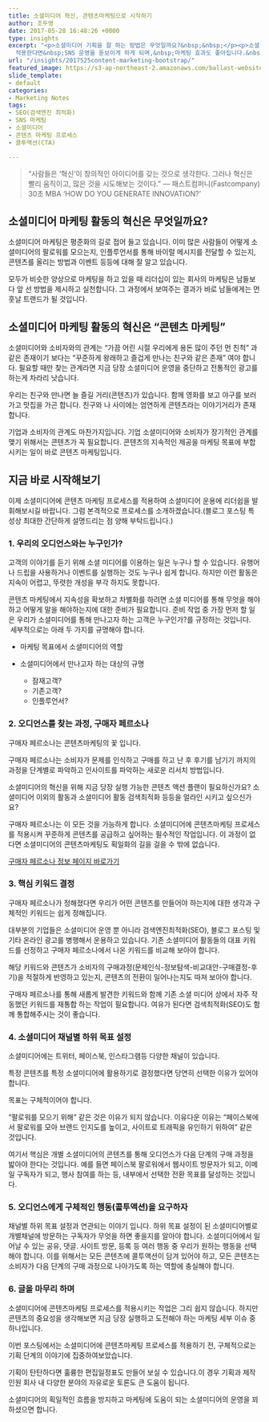 ```yaml
---
title: 소셜미디어 혁신, 콘텐츠마케팅으로 시작하기
author: 조두영
date: 2017-05-28 16:48:26 +0000
type: insights
excerpt: "<p>소셜미디어 기획을 잘 하는 방법은 무엇일까요?&nbsp;&nbsp;</p><p>소셜 미디어 계획에&nbsp;콘텐츠마케팅 프로세스를
  적용한다면&nbsp;SNS 운영을 돋보이게 하게 되며,&nbsp;마케팅 효과도 좋아집니다.&nbsp;</p>"
url: "/insights/2017525content-marketing-bootstrap/"
featured_image: https://s3-ap-northeast-2.amazonaws.com/ballast-website-images/wp-content/uploads/2017/05/15110126/img-2.png
slide_template:
- default
categories:
- Marketing Notes
tags:
- SEO(검색엔진 최적화)
- SNS 마케팅
- 소셜미디어
- 콘텐츠 마케팅 프로세스
- 콜투액션(CTA)

---
```

> “사람들은 ‘혁신’이 창의적인 아이디어를 갖는 것으로 생각한다. 그러나 혁신은 빨리 움직이고, 많은 것을 시도해보는 것이다.” — 패스트컴퍼니(Fastcompany) 30초 MBA ‘HOW DO YOU GENERATE INNOVATION?’

## 소셜미디어 마케팅 활동의 혁신은 무엇일까요?

소셜미디어 마케팅은 평준화의 길로 접어 들고 있습니다. 이미 많은 사람들이 어떻게 소셜미디어의 팔로워를 모으는지, 인플루언서를 통해 바이럴 메시지를 전달할 수 있는지, 콘텐츠를 올리는 방법과 이벤트 등등에 대해 잘 알고 있습니다.

모두가 비슷한 양상으로 마케팅을 하고 있을 때 리더십이 있는 회사의 마케팅은 남들보다 앞 선 방법을 제시하고 실천합니다. 그 과정에서 보여주는 결과가 바로 남들에게는 먼 훗날 트랜드가 될 것입니다.

## 소셜미디어 마케팅 활동의 혁신은 “콘텐츠 마케팅”

소셜미디어와 소비자와의 관계는 “가끔 어린 시절 우리에게 용돈 많이 주던 먼 친척” 과 같은 존재이기 보다는 “꾸준하게 왕래하고 즐겁게 만나는 친구와 같은 존재” 여야 합니다. 필요할 때만 찾는 관계라면 지금 당장 소셜미디어 운영을 중단하고 전통적인 광고를 하는게 차라리 낫습니다.

우리는 친구와 만나면 늘 즐길 거리(콘텐츠)가 있습니다. 함께 영화를 보고 야구를 보러 가고 맛집을 가곤 합니다. 친구와 나 사이에는 엄연하게 콘텐츠라는 이야기거리가 존재합니다.

기업과 소비자의 관계도 마찬가지입니다. 기업 소셜미디어와 소비자가 장기적인 관계를 맺기 위해서는 콘텐츠가 꼭 필요합니다. 콘텐츠의 지속적인 제공을 마케팅 목표에 부합시키는 일이 바로 콘텐츠 마케팅입니다.

## 지금 바로 시작해보기

이제 소셜미디어에 콘텐츠 마케팅 프로세스를 적용하여 소셜미디어 운용에 리더쉽을 발휘해보시길 바랍니다. 그럼 본격적으로 프로세스를 소개하겠습니다.(블로그 포스팅 특성상 최대한 간단하게 설명드리는 점 양해 부탁드립니다.)

### 1. 우리의 오디언스와는 누구인가?

고객의 이야기를 듣기 위해 소셜 미디어를 이용하는 일은 누구나 할 수 있습니다. 유행어나 드립을 사용하거나 이벤트를 실행하는 것도 누구나 쉽게 합니다. 하지만 이런 활동은 지속이 어렵고, 뚜렷한 개성을 부각 하지도 못합니다.

콘텐츠 마케팅에서 지속성을 확보하고 차별화를 하려면 소셜 미디어를 통해 무엇을 해야 하고 어떻게 말을 해야하는지에 대한 준비가 필요합니다. 준비 작업 중 가장 먼저 할 일은 우리가 소셜미디어를 통해 만나고자 하는 고객은 누구인가?를 규정하는 것입니다.  세부적으로는 아래 두 가지를 규명해야 합니다.

* 마케팅 목표에서 소셜미디어의 역할


* 소셜미디어에서 만나고자 하는 대상의 규명
  * 잠재고객?
  * 기존고객?
  * 인플루언서?

### 2. 오디언스를 찾는 과정, 구매자 페르소나

구매자 페르소나는 콘텐츠마케팅의 꽃 입니다.

구매자 페르소나는 소비자가 문제를 인식하고 구매를 하고 난 후 후기를 남기기 까지의 과정을 단계별로 파악하고 인사이트를 파악하는 새로운 리서치 방법입니다.

소셜미디어의 혁신을 위해 지금 당장 실행 가능한 콘텐츠 액션 플랜이 필요하신가요? 소셜미디어 이외의 활동과 소셜미디어 활동 검색최적화 등등을 얼라인 시키고 싶으신가요?

구매자 페르소나는 이 모든 것을 가능하게 합니다. 소셜미디어에 콘텐츠마케팅 프로세스를 적용시켜 꾸준하게 콘텐츠를 공급하고 싶어하는 필수적인 작업입니다. 이 과정이 없다면 소셜미디어의 콘텐츠마케팅도 획일화의 길을 걸을 수 밖에 없습니다.

[구매자 페르소나 정보 페이지 바로가기](/buyer-persona)

### 3. 핵심 키워드 결정

구매자 페르소나가 정해졌다면 우리가 어떤 콘텐츠를 만들어야 하는지에 대한 생각과 구체적인 키워드는 쉽게 정해집니다.

대부분의 기업들은 소셜미디어 운영 뿐 아니라 검색엔진최적화(SEO), 블로그 포스팅 및 기타 온라인 광고를 병행해서 운용하고 있습니다. 기존 소셜미디어 활동들의 대표 키워드를 선정하고 구매자 페르소나에서 나온 키워드를 비교해 보아야 합니다.

해당 키워드와 콘텐츠가 소비자의 구매과정(문제인식-정보탐색-비교대안-구매결정-후기)을 적절하게 반영하고 있는지, 콘텐츠의 전환이 일어나는지도 따져 보아야 합니다.

구매자 페르소나를 통해 새롭게 발견한 키워드와 함께 기존 소셜 미디어 상에서 자주 작동했던 키워드를 재통합 하는 작업이 필요합니다. 여유가 된다면 검색최적화(SEO)도 함께 통합해주시는 것이 좋습니다.

### 4. 소셜미디어 채널별 하위 목표 설정

소셜미디어에는 트위터, 페이스북, 인스타그램등 다양한 채널이 있습니다.

특정 콘텐츠를 특정 소셜미디어에 활용하기로 결정했다면 당연히 선택한 이유가 있어야 합니다.

목표는 구체적이어야 합니다.

“팔로워를 모으기 위해” 같은 것은 이유가 되지 않습니다. 이유다운 이유는 “페이스북에서 팔로워를 모아 브랜드 인지도를 높이고, 사이트로 트래픽을 유인하기 위하여” 같은 것입니다.

여기서 핵심은 개별 소셜미디어의 콘텐츠를 통해 오디언스가 다음 단계의 구매 과정을 밟아야 한다는 것입니다. 예를 들면 페이스북 팔로워에서 웹사이트 방문자가 되고, 이메일 구독자가 되고, 행사 참여를 하는 등, 내부에서 선택한 전환 목표를 달성하는 것입니다.

### 5. 오디언스에게 구체적인 행동(콜투액션)을 요구하자

채널별 하위 목표 설정과 연관되는 이야기 입니다. 하위 목표 설정이 된 소셜미디어별로 개별채널에 방문하는 구독자가 무엇을 하면 좋을지를 알아야 합니다. 소셜미디어에서 일어날 수 있는 공유, 댓글. 사이트 방문, 등록 등 여러 행동 중 우리가 원하는 행동을 선택해야 합니다. 이를 위해서는 모든 콘텐츠에 콜투액션이 담겨 있어야 하고, 모든 콘텐츠는 소비자가 다음 단계의 구매 과정으로 나아가도록 하는 역할에 충실해야 합니다.

### 6. 글을 마무리 하며

소셜미디어에 콘텐츠마케팅 프로세스를 적용시키는 작업은 그리 쉽지 않습니다. 하지만 콘텐츠의 중요성을 생각해보면 지금 당장 실행하고 도전해야 하는 마케팅 세부 이슈 중 하나입니다.

이번 포스팅에서는 소셜미디어에 콘텐츠마케팅 프로세스를 적용하기 전, 구체적으로는 기획 단계의 이야기에 집중하여보았습니다.

기획이 탄탄하다면 훌륭한 편집일정표도 만들어 보실 수 있습니다.이 경우 기획과 제작인원 회사 내 다양한 분야의 자유로운 토론도 큰 도움이 됩니다.

소셜미디어의 획일적인 흐름을 방지하고 마케팅에 도움이 되는 소셜미디어의 운영을 꾀하셨으면 합니다.